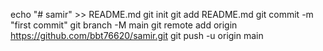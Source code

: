 echo "# samir" >> README.md
git init
git add README.md
git commit -m "first commit" 
git branch -M main
git remote add origin https://github.com/bbt76620/samir.git
git push -u origin main
    
                